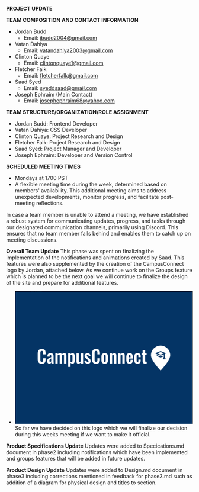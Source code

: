 **PROJECT UPDATE**

**TEAM COMPOSITION AND CONTACT INFORMATION**
- Jordan Budd
  - Email: jbudd2004@gmail.com
- Vatan Dahiya
  - Email: vatandahiya2003@gmail.com
- Clinton Quaye
  - Email: clintonquaye1@gmail.com
- Fletcher Falk
  - Email: fletcherfalk@gmail.com
- Saad Syed
  - Email: syeddsaad@gmail.com
- Joseph Ephraim (Main Contact)
  - Email: josephephraim68@yahoo.com

**TEAM STRUCTURE/ORGANIZATION/ROLE ASSIGNMENT**
- Jordan Budd: Frontend Developer
- Vatan Dahiya: CSS Developer
- Clinton Quaye: Project Research and Design
- Fletcher Falk: Project Research and Design
- Saad Syed: Project Manager and Developer
- Joseph Ephraim: Developer and Version Control

**SCHEDULED MEETING TIMES**
- Mondays at 1700 PST
- A flexible meeting time during the week, determined based on members' availability. This additional meeting aims to address unexpected developments, monitor progress, and facilitate post-meeting reflections.

In case a team member is unable to attend a meeting, we have established a robust system for communicating updates, progress, and tasks through our designated communication channels, primarily using Discord. This ensures that no team member falls behind and enables them to catch up on meeting discussions.

**Overall Team Update**
This phase was spent on finalizing the implementation of the notifications and animations created by Saad. This features were also supplemented by the creation of the CampusConnect logo by Jordan, attached below. As we continue work on the Groups feature which is planned to be the next goal we will continue to finalize the design of the site and prepare for additional features.

- ![Logo](./LogoTemplate.png)
So far we have decided on this logo which we will finalize our decision during this weeks meeting if we want to make it official.

**Product Specifications Update**
Updates were added to Specications.md document in phase2 including notifications which have been implemented and groups features that will be added in future updates.

**Product Design Update**
Updates were added to Design.md document in phase3 including corrections mentioned in feedback for phase3.md such as addition of a diagram for physical design and titles to section.